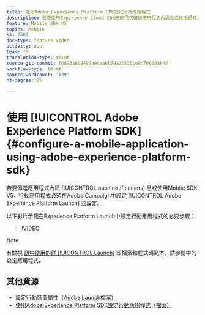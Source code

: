 ```yaml
---
title: 使用Adobe Experience Platform SDK設定行動應用程式
description: 若要使用Experience Cloud SDK應用程式傳送應用程式內訊息或推播通知，行動應用程式必須在Adobe Experience Platform Launch中設定，並在Adobe Campaign中設定
feature: Mobile SDK V5
topics: Mobile
kt: 2501
doc-type: feature video
activity: use
team: TM
translation-type: tm+mt
source-git-commit: f0d95ab02496a9caa6b79a2c536ce9b7090da943
workflow-type: tm+mt
source-wordcount: '139'
ht-degree: 8%

---
```



# 使用 [!UICONTROL Adobe Experience Platform SDK] {#configure-a-mobile-application-using-adobe-experience-platform-sdk}

若要傳送應用程式內訊 [!UICONTROL push notifications] 息或使用Mobile SDK V5，行動應用程式必須在Adobe Campaign中設定 [!UICONTROL Adobe Experience Platform Launch] 並設定。

以下影片示範在Experience Platform Launch中設定行動應用程式的必要步驟：

>[!VIDEO](https://video.tv.adobe.com/v/26224?quality=12)

>[!NOTE]
>
>有關視 [訊中使用的詳 [!UICONTROL Launch]](https://helpx.adobe.com/campaign/kb/configuring-app-sdk.html#ConfiguringyourapplicationinLaunch) 細檔案和程式碼範本，請參閱中的設定應用程式。

## 其他資源

* [設定行動裝置屬性（Adobe Launch檔案）](https://aep-sdks.gitbook.io/docs/getting-started/create-a-mobile-property)
* [使用Adobe Experience Platform SDK設定行動應用程式（檔案）](https://helpx.adobe.com/tw/campaign/kb/configuring-app-sdk.html)
